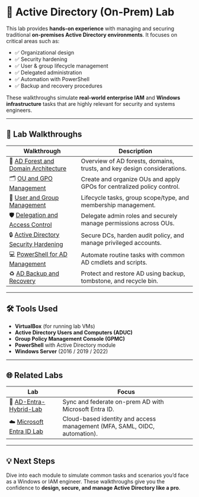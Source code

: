 # 🧱 Active Directory (On-Prem) Lab

This lab provides **hands-on experience** with managing and securing traditional **on-premises Active Directory environments**. It focuses on critical areas such as:

- ✅ Organizational design  
- ✅ Security hardening  
- ✅ User & group lifecycle management  
- ✅ Delegated administration  
- ✅ Automation with PowerShell  
- ✅ Backup and recovery procedures  

These walkthroughs simulate **real-world enterprise IAM** and **Windows infrastructure** tasks that are highly relevant for security and systems engineers.

---

## 📂 Lab Walkthroughs

| Walkthrough | Description |
|------------|-------------|
| 🔧 [AD Forest and Domain Architecture](./ad-forest-and-domain-architecture.md) | Overview of AD forests, domains, trusts, and key design considerations. |
| 🗂️ [OU and GPO Management](./ou-gpo-management.md) | Create and organize OUs and apply GPOs for centralized policy control. |
| 👥 [User and Group Management](./user-and-group-management.md) | Lifecycle tasks, group scope/type, and membership management. |
| 🛡️ [Delegation and Access Control](./delegation-and-access-control.md) | Delegate admin roles and securely manage permissions across OUs. |
| 🔒 [Active Directory Security Hardening](./active-directory-security-hardening.md) | Secure DCs, harden audit policy, and manage privileged accounts. |
| 💻 [PowerShell for AD Management](./powershell-for-ad-management.md) | Automate routine tasks with common AD cmdlets and scripts. |
| ♻️ [AD Backup and Recovery](./ad-backup-and-recovery.md) | Protect and restore AD using backup, tombstone, and recycle bin. |

---

## 🛠️ Tools Used

- **VirtualBox** (for running lab VMs)
- **Active Directory Users and Computers (ADUC)**
- **Group Policy Management Console (GPMC)**
- **PowerShell** with Active Directory module
- **Windows Server** (2016 / 2019 / 2022)


---

## 🌐 Related Labs

| Lab | Focus |
|-----|-------|
| 🔄 [AD-Entra-Hybrid-Lab](https://github.com/ColiverSEC/AD-Entra-Hybrid-Lab) | Sync and federate on-prem AD with Microsoft Entra ID. |
| ☁️ [Microsoft Entra ID Lab](https://github.com/ColiverSEC/Enterprise-IAM-Lab) | Cloud-based identity and access management (MFA, SAML, OIDC, automation). |

---

## 💡 Next Steps

Dive into each module to simulate common tasks and scenarios you’d face as a Windows or IAM engineer. These walkthroughs give you the confidence to **design, secure, and manage Active Directory like a pro**.
